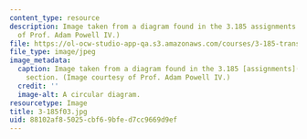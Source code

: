 ```yaml
---
content_type: resource
description: Image taken from a diagram found in the 3.185 assignments section. (Courtesy
  of Prof. Adam Powell IV.)
file: https://ol-ocw-studio-app-qa.s3.amazonaws.com/courses/3-185-transport-phenomena-in-materials-engineering-fall-2003/88102af85025cbf69bfed7cc9669d9ef_3-185f03.jpg
file_type: image/jpeg
image_metadata:
  caption: Image taken from a diagram found in the 3.185 [assignments](pages/assignments)
    section. (Image courtesy of Prof. Adam Powell IV.)
  credit: ''
  image-alt: A circular diagram.
resourcetype: Image
title: 3-185f03.jpg
uid: 88102af8-5025-cbf6-9bfe-d7cc9669d9ef
---
```

